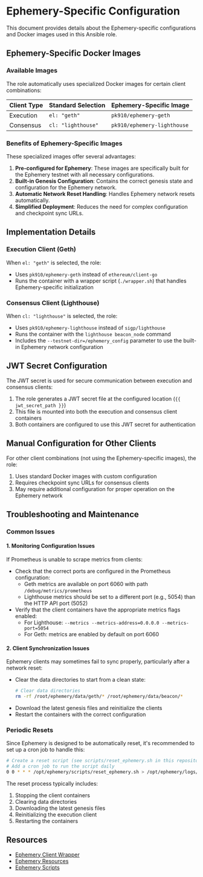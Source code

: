 # Ephemery-Specific Configuration

This document provides details about the Ephemery-specific configurations and Docker images used in this Ansible role.

## Ephemery-Specific Docker Images

### Available Images

The role automatically uses specialized Docker images for certain client combinations:

| Client Type | Standard Selection | Ephemery-Specific Image |
|-------------|-------------------|-------------------------|
| Execution   | `el: "geth"`      | `pk910/ephemery-geth`   |
| Consensus   | `cl: "lighthouse"`| `pk910/ephemery-lighthouse` |

### Benefits of Ephemery-Specific Images

These specialized images offer several advantages:

1. **Pre-configured for Ephemery**: These images are specifically built for the Ephemery testnet with all necessary configurations.
2. **Built-in Genesis Configuration**: Contains the correct genesis state and configuration for the Ephemery network.
3. **Automatic Network Reset Handling**: Handles Ephemery network resets automatically.
4. **Simplified Deployment**: Reduces the need for complex configuration and checkpoint sync URLs.

## Implementation Details

### Execution Client (Geth)

When `el: "geth"` is selected, the role:
- Uses `pk910/ephemery-geth` instead of `ethereum/client-go`
- Runs the container with a wrapper script (`./wrapper.sh`) that handles Ephemery-specific initialization

### Consensus Client (Lighthouse)

When `cl: "lighthouse"` is selected, the role:
- Uses `pk910/ephemery-lighthouse` instead of `sigp/lighthouse`
- Runs the container with the `lighthouse beacon_node` command
- Includes the `--testnet-dir=/ephemery_config` parameter to use the built-in Ephemery network configuration

## JWT Secret Configuration

The JWT secret is used for secure communication between execution and consensus clients:

1. The role generates a JWT secret file at the configured location (`{{ jwt_secret_path }}`)
2. This file is mounted into both the execution and consensus client containers
3. Both containers are configured to use this JWT secret for authentication

## Manual Configuration for Other Clients

For other client combinations (not using the Ephemery-specific images), the role:
1. Uses standard Docker images with custom configuration
2. Requires checkpoint sync URLs for consensus clients
3. May require additional configuration for proper operation on the Ephemery network

## Troubleshooting and Maintenance

### Common Issues

#### 1. Monitoring Configuration Issues

If Prometheus is unable to scrape metrics from clients:

- Check that the correct ports are configured in the Prometheus configuration:
  - Geth metrics are available on port 6060 with path `/debug/metrics/prometheus`
  - Lighthouse metrics should be set to a different port (e.g., 5054) than the HTTP API port (5052)
- Verify that the client containers have the appropriate metrics flags enabled:
  - For Lighthouse: `--metrics --metrics-address=0.0.0.0 --metrics-port=5054`
  - For Geth: metrics are enabled by default on port 6060

#### 2. Client Synchronization Issues

Ephemery clients may sometimes fail to sync properly, particularly after a network reset:

- Clear the data directories to start from a clean state:
  ```bash
  # Clear data directories
  rm -rf /root/ephemery/data/geth/* /root/ephemery/data/beacon/*
  ```
- Download the latest genesis files and reinitialize the clients
- Restart the containers with the correct configuration

### Periodic Resets

Since Ephemery is designed to be automatically reset, it's recommended to set up a cron job to handle this:

```bash
# Create a reset script (see scripts/reset_ephemery.sh in this repository)
# Add a cron job to run the script daily
0 0 * * * /opt/ephemery/scripts/reset_ephemery.sh > /opt/ephemery/logs/reset.log 2>&1
```

The reset process typically includes:
1. Stopping the client containers
2. Clearing data directories
3. Downloading the latest genesis files
4. Reinitializing the execution client
5. Restarting the containers

## Resources

- [Ephemery Client Wrapper](https://github.com/pk910/ephemery-client-wrapper)
- [Ephemery Resources](https://github.com/ephemery-testnet/ephemery-resources)
- [Ephemery Scripts](https://github.com/ephemery-testnet/ephemery-scripts)

